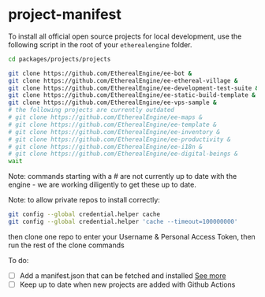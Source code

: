 # project-manifest

To install all official open source projects for local development, use the following script in the root of your `etherealengine` folder.

```bash
cd packages/projects/projects

git clone https://github.com/EtherealEngine/ee-bot &
git clone https://github.com/EtherealEngine/ee-ethereal-village &
git clone https://github.com/EtherealEngine/ee-development-test-suite &
git clone https://github.com/EtherealEngine/ee-static-build-template &
git clone https://github.com/EtherealEngine/ee-vps-sample &
# the following projects are currently outdated
# git clone https://github.com/EtherealEngine/ee-maps &
# git clone https://github.com/EtherealEngine/ee-template &
# git clone https://github.com/EtherealEngine/ee-inventory &
# git clone https://github.com/EtherealEngine/ee-productivity &
# git clone https://github.com/EtherealEngine/ee-i18n &
# git clone https://github.com/EtherealEngine/ee-digital-beings &
wait
```

Note: commands starting with a # are not currently up to date with the engine - we are working diligently to get these up to date.

Note: to allow private repos to install correctly:
```bash
git config --global credential.helper cache
git config --global credential.helper 'cache --timeout=100000000'
```
then clone one repo to enter your Username & Personal Access Token, then run the rest of the clone commands


To do:

- [ ] Add a manifest.json that can be fetched and installed [See more](https://github.com/EtherealEngine/etherealengine/issues/5648)
- [ ] Keep up to date when new projects are added with Github Actions
